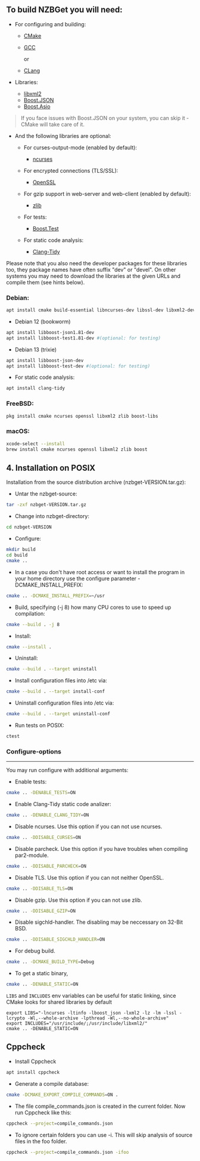 ## To build NZBGet you will need:

  - For configuring and building:
    - [CMake](https://cmake.org/)
    - [GCC](https://gcc.gnu.org/)

      or
    - [CLang](https://clang.llvm.org/)

  - Libraries:
    - [libxml2](https://gitlab.gnome.org/GNOME/libxml2/-/wikis/home)
    - [Boost.JSON](https://www.boost.org/doc/libs/1_84_0/libs/json/doc/html/index.html)
    - [Boost.Asio](https://www.boost.org/doc/libs/1_85_0/doc/html/boost_asio.html)
    
> If you face issues with Boost.JSON on your system, you can skip it - CMake will take care of it.

- And the following libraries are optional:

    - For curses-output-mode (enabled by default):
      - [ncurses](https://invisible-island.net/ncurses)
    
  - For encrypted connections (TLS/SSL):
    - [OpenSSL](https://www.openssl.org)

  - For gzip support in web-server and web-client (enabled by default):
    - [zlib](https://www.zlib.net/)
  
  - For tests:
    - [Boost.Test](https://www.boost.org/doc/libs/1_84_0/libs/test/doc/html/index.html)

  - For static code analysis:
    - [Clang-Tidy](https://clang.llvm.org/extra/clang-tidy/)

Please note that you also 
need the developer packages for these libraries too, they package names 
have often suffix "dev" or "devel". On other systems you may need to 
download the libraries at the given URLs and compile them (see hints below).

### Debian:  
```bash
apt install cmake build-essential libncurses-dev libssl-dev libxml2-dev zlib1g-dev
```
  - Debian 12 (bookworm)
```bash
apt install libboost-json1.81-dev
apt install libboost-test1.81-dev #(optional: for testing)
```
  - Debian 13 (trixie)
```bash
apt install libboost-json-dev 
apt install libboost-test-dev #(optional: for testing)
```
  - For static code analysis:
```bash
apt install clang-tidy
```
### FreeBSD: 
```bash
pkg install cmake ncurses openssl libxml2 zlib boost-libs
```
### macOS:
```bash
xcode-select --install
brew install cmake ncurses openssl libxml2 zlib boost
```

## 4. Installation on POSIX

Installation from the source distribution archive (nzbget-VERSION.tar.gz):

  - Untar the nzbget-source:
```bash
tar -zxf nzbget-VERSION.tar.gz
```
  - Change into nzbget-directory:
```bash
cd nzbget-VERSION
```
  - Configure:
``` bash
mkdir build
cd build
cmake ..
```
  - In a case you don't have root access or want to install the program
    in your home directory use the configure parameter -DCMAKE_INSTALL_PREFIX:
```bash
cmake .. -DCMAKE_INSTALL_PREFIX=~/usr
```
  - Build, specifying (-j 8) how many CPU cores to use to speed up compilation:
```bash
cmake --build . -j 8 
```
  - Install:
```bash
cmake --install .
```
  - Uninstall:
```bash
cmake --build . --target uninstall
```
  - Install configuration files into <prefix>/etc via:
```bash
cmake --build . --target install-conf
```
  - Uninstall configuration files into <prefix>/etc via:
```bash
cmake --build . --target uninstall-conf
```
  - Run tests on POSIX:
```bash
ctest
```

### Configure-options
---------------------
You may run configure with additional arguments:
  - Enable tests:
```bash
cmake .. -DENABLE_TESTS=ON
```
  - Enable Clang-Tidy static code analizer:
```bash
cmake .. -DENABLE_CLANG_TIDY=ON
```
  - Disable ncurses. Use this option if you can not use ncurses.
```bash
cmake .. -DDISABLE_CURSES=ON
```
  - Disable parcheck. Use this option if you have troubles when compiling par2-module.
```bash
cmake .. -DDISABLE_PARCHECK=ON
```
  - Disable TLS. Use this option if you can not neither OpenSSL.
```bash
cmake .. -DDISABLE_TLS=ON
```
  - Disable gzip. Use this option if you can not use zlib.
```bash
cmake .. -DDISABLE_GZIP=ON
``` 
  - Disable sigchld-handler. The disabling may be neccessary on 32-Bit BSD.
```bash
cmake .. -DDISABLE_SIGCHLD_HANDLER=ON
``` 
  - For debug build.
```bash
cmake .. -DCMAKE_BUILD_TYPE=Debug
```
  - To get a static binary, 
```bash
cmake .. -DENABLE_STATIC=ON
```
`LIBS` and `INCLUDES` env variables can be useful for static linking, since CMake looks for shared libraries by default
```
export LIBS="-lncurses -ltinfo -lboost_json -lxml2 -lz -lm -lssl -lcrypto -Wl,--whole-archive -lpthread -Wl,--no-whole-archive"
export INCLUDES="/usr/include/;/usr/include/libxml2/"
cmake .. -DENABLE_STATIC=ON
```
## Cppcheck
  - Install Cppcheck
```bash
apt install cppcheck
```
  - Generate a compile database:
```bash
cmake -DCMAKE_EXPORT_COMPILE_COMMANDS=ON .
```
  - The file compile_commands.json is created in the current folder. Now run Cppcheck like this:
```bash
cppcheck --project=compile_commands.json
```
 - To ignore certain folders you can use -i. This will skip analysis of source files in
the foo folder.
```bash
cppcheck --project=compile_commands.json -ifoo
```
